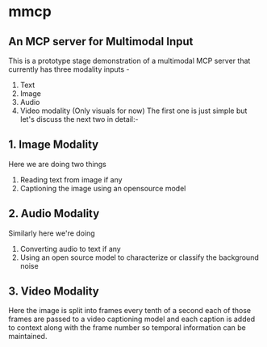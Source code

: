 # mmcp
## An MCP server for Multimodal Input

This is a prototype stage demonstration of a multimodal MCP server that currently has three modality inputs -
1. Text
2. Image
3. Audio  
4. Video modality (Only visuals for now)
The first one is just simple but let's discuss the next two in detail:-


## 1. Image Modality
Here we are doing two things
1. Reading text from image if any
2. Captioning the image using an opensource model


## 2. Audio Modality
Similarly here we're doing
1. Converting audio to text if any
2. Using an open source model to characterize or classify the background noise

## 3. Video Modality
Here the image is split into frames every tenth of a second each of those frames are passed to a video captioning model and each caption is added to context along with the frame number so temporal information can be maintained.
